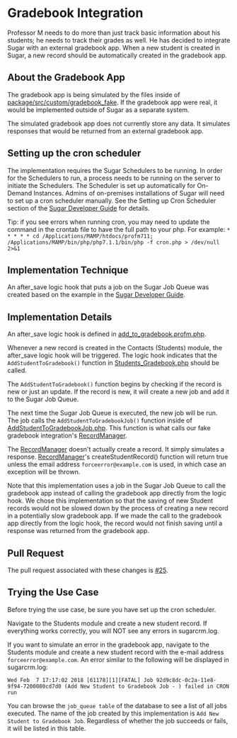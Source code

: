 # Gradebook Integration

Professor M needs to do more than just track basic information about his students; he needs to track their grades as 
well. He has decided to integrate Sugar with an external gradebook app.  When a new student is created in Sugar, a new 
record should be automatically created in the gradebook app.

## About the Gradebook App

The gradebook app is being simulated by the files inside of 
[package/src/custom/gradebook_fake](../package/src/custom/gradebook_fake).  If the gradebook app were real, 
it would be implemented outside of Sugar as a separate system.

The simulated gradebook app does not currently store any data.  It simulates responses that would be returned from an 
external gradebook app.

## Setting up the cron scheduler

The implementation requires the Sugar Schedulers to be running.  In order for the Schedulers to run, a process needs to 
be running on the server to initiate the Schedulers.  The Scheduler is set up automatically for On-Demand Instances. 
Admins of on-premises installations of Sugar will need to set up a cron scheduler manually.  See the Setting up Cron 
Scheduler section of the 
[Sugar Developer Guide](http://support.sugarcrm.com/SmartLinks/Administration_Guide/System/Schedulers/index.html#Setting_up_Cron_Scheduler)
for details.  

Tip:  if you see errors when running cron, you may need to update the command in the crontab file to have the full path
to your php.  For example: 
`* * * * * cd /Applications/MAMP/htdocs/profm711; /Applications/MAMP/bin/php/php7.1.1/bin/php -f cron.php > /dev/null 2>&1`

## Implementation Technique

An after_save logic hook that puts a job on the Sugar Job Queue was created based on the example in the 
[Sugar Developer Guide](http://support.sugarcrm.com/SmartLinks/Developer_Guide/Architecture/Job_Queue/Jobs/Queuing_Logic_Hook_Actions).

## Implementation Details

An after_save logic hook is defined in 
[add_to_gradebook.profm.php](../package/src/custom/Extension/modules/Contacts/Ext/LogicHooks/add_to_gradebook.profm.php).

Whenever a new record is created in the Contacts (Students) module, the after_save logic hook will be triggered.  The 
logic hook indicates that the `AddStudentToGradebook()` function in 
[Students_Gradebook.php](../package/src/custom/modules/Contacts/Students_Gradebook.php) should be called.

The `AddStudentToGradebook()` function begins by checking if the record is new or just an update.  If the record is new,
it will create a new job and add it to the Sugar Job Queue.  

The next time the Sugar Job Queue is executed, the new job will be run.  The job calls the `AddStudentToGradebookJob()`
function inside of 
[AddStudentToGradebookJob.php](../package/src/custom/Extension/modules/Schedulers/Ext/ScheduledTasks/AddStudentToGradebookJob.php).
This function is what calls our fake gradebook integration's 
[RecordManager](../package/src/custom/gradebook_fake/RecordManager.php).

The [RecordManager](../package/src/custom/gradebook_fake/RecordManager.php) doesn't actually create a record.  It simply
simulates a response.  [RecordManager](../package/src/custom/gradebook_fake/RecordManager.php)'s createStudentRecord() 
function will return true unless the email address `forceerror@example.com` is used, in which case an exception will be
thrown.

Note that this implementation uses a job in the Sugar Job Queue to call the gradebook app instead of calling the 
gradebook app directly from the logic hook.  We chose this implementation so that the saving of new Student records would
not be slowed down by the process of creating a new record in a potentially slow gradebook app.  If we made the call to 
the gradebook app directly from the logic hook, the record would not finish saving until a response was returned from
the gradebook app.

## Pull Request

The pull request associated with these changes is [#25](https://github.com/sugarcrm/school/pull/25).

## Trying the Use Case

Before trying the use case, be sure you have set up the cron scheduler.

Navigate to the Students module and create a new student record.  If everything works correctly, you will NOT see any 
errors in sugarcrm.log.

If you want to simulate an error in the gradebook app, navigate to the Students module and create a new student record
with the e-mail address `forceerror@example.com`.  An error similar to the following will be displayed in sugarcrm.log:

```
Wed Feb  7 17:17:02 2018 [61178][1][FATAL] Job 92d9c8dc-0c2a-11e8-9f94-7200080cd7d0 (Add New Student to Gradebook Job - ) failed in CRON run
```

You can browse the `job_queue table` of the database to see a list of all jobs executed.  The name of the job created 
by this implementation is `Add New Student to Gradebook Job`. Regardless of whether the job succeeds or fails,
it will be listed in this table.  
